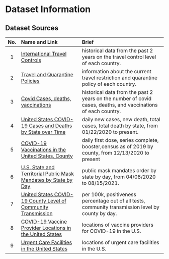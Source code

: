 # Dataset Information

## Dataset Sources

| No. | Name and Link  | Brief |
| :-------: | :----------- | :----------- |
| 1 | [International Travel Controls](https://raw.githubusercontent.com/OxCGRT/covid-policy-tracker/master/data/OxCGRT_latest.csv) | historical data from the past 2 years on the travel control level of each country. |
| 2 | [Travel and Quarantine Policies](https://docs.google.com/spreadsheets/d/1E6wgwLeoAmcQO9bzEw0UbSsMpkX2sDsL1E3jJ-VR1zE/export?format=csv) | information about the current travel restriction and quarantine policy of each country. |
| 3 | [Covid Cases, deaths, vaccinations](https://github.com/owid/covid-19-data/blob/master/public/data/latest/owid-covid-latest.csv) | historical data from the past 2 years on the number of covid cases, deaths, and vaccinations of each country. |
| 4 | [United States COVID-19 Cases and Deaths by State over Time](https://data.cdc.gov/Case-Surveillance/United-States-COVID-19-Cases-and-Deaths-by-State-o/9mfq-cb36) | daily new cases, new death, total cases, total death by state, from 01/22/2020 to present. |
| 5 | [COVID-19 Vaccinations in the United States, County](https://data.cdc.gov/Vaccinations/COVID-19-Vaccinations-in-the-United-States-County/8xkx-amqh) | daily first dose, series complete, booster,census as of 2019 by county, from 12/13/2020 to present |
| 6 | [U.S. State and Territorial Public Mask Mandates by State by Day](https://data.cdc.gov/Policy-Surveillance/U-S-State-and-Territorial-Public-Mask-Mandates-Fro/tzyy-aayg) | public mask mandates order by state by day, from 04/08/2020 to 08/15/2021. |
| 7 | [United States COVID-19 County Level of Community Transmission](https://data.cdc.gov/Public-Health-Surveillance/United-States-COVID-19-County-Level-of-Community-T/8396-v7yb) | per 100k, positiveness percentage out of all tests, community transmission level by county by day. |
| 8 | [COVID-19 Vaccine Provider Locations in the United States](https://data.cdc.gov/Vaccinations/Vaccines-gov-COVID-19-vaccinating-provider-locatio/5jp2-pgaw/data) | locations of vaccine providers for COVID-19 in the U.S. |
| 9 | [Urgent Care Facilities in the United States](https://hifld-geoplatform.opendata.arcgis.com/datasets/urgent-care-facilities/explore?location=28.116974%2C65.819777%2C3.00&showTable=true) | locations of urgent care facilities in the U.S. |